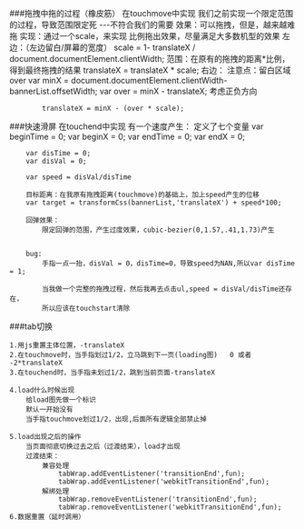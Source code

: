 ###拖拽中拖的过程（橡皮筋）
	在touchmove中实现
	我们之前实现一个限定范围的过程，导致范围限定死 ---不符合我们的需要
	效果：可以拖拽，但是，越来越难拖
	实现：通过一个scale，来实现
		比例拖出效果，尽量满足大多数机型的效果
		左边：（左边留白/屏幕的宽度）
			scale = 1- translateX / document.documentElement.clientWidth;
			范围：在原有的拖拽的距离*比例，得到最终拖拽的结果
			translateX = translateX * scale;
		右边：
			注意点：留白区域over
			var minX = document.documentElement.clientWidth-bannerList.offsetWidth;
			var over = minX - translateX;
				  考虑正负方向
				  
			translateX = minX - (over * scale);

###快速滑屏
	在touchend中实现
	有一个速度产生：
		定义了七个变量
		var beginTime = 0;
		var beginX = 0;
		var endTime = 0;
		var endX = 0;
			
		var disTime = 0;
		var disVal = 0;
	
		var speed = disVal/disTime
	
		目标距离：在我原有拖拽距离(touchmove)的基础上，加上speed产生的位移
		var target = transformCss(bannerList,'translateX') + speed*100;
		
		回弹效果：
			限定回弹的范围，产生过度效果，cubic-bezier(0,1.57,.41,1.73)产生
	
	
		bug:
			手指一点一抬，disVal = 0，disTime=0，导致speed为NAN,所以var disTime = 1;
			
			当我做一个完整的拖拽过程，然后我再去点击ul,speed = disVal/disTime还存在，
			所以应该在touchstart清除
		

###tab切换
		
	1.用js重置主体位置，-translateX
	2.在touchmove时，当手指划过1/2，立马跳到下一页(loading图)   0 或者 -2*translateX
	3.在touchend时，当手指未划过1/2，跳到当前页面-translateX
	
	4.load什么时候出现
		给load图先做一个标识
		默认一开始没有
		当手指touchmove划过1/2，出现,后面所有逻辑全部禁止掉
		
    5.load出现之后的操作
    	当页面彻底切换过去之后（过渡结束），load才出现
    	过渡结束：
    		兼容处理
    			tabWrap.addEventListener('transitionEnd',fun);
				tabWrap.addEventListener('webkitTransitionEnd',fun);
    		解绑处理
				tabWrap.removeEventListener('transitionEnd',fun);
				tabWrap.removeEventListener('webkitTransitionEnd',fun);
	6.数据重置（延时调用）
